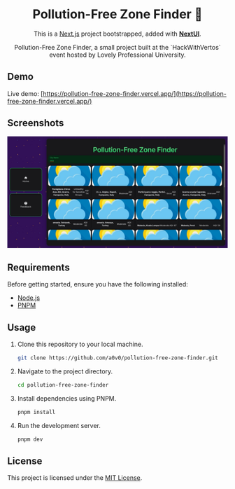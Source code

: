 

<div align="center">

<h1>Pollution-Free Zone Finder 🌱 </h1> 

  <p>This is a <a href="https://nextjs.org/" target="_blank">Next.js</a> project bootstrapped, added with <a href="https://nextui.org/" target="_blank"><b>NextUI</b></a>.</p>
  Pollution-Free Zone Finder, a small project built at the `HackWithVertos` event hosted by Lovely Professional University.

</div>

## Demo

Live demo: [https://pollution-free-zone-finder.vercel.app/](https://pollution-free-zone-finder.vercel.app/)

## Screenshots

![image](./screenshots/1.jpeg)

## Requirements

Before getting started, ensure you have the following installed:

- [Node.js](https://nodejs.org/)
- [PNPM](https://pnpm.io/)

## Usage

1. Clone this repository to your local machine.

   ```bash
   git clone https://github.com/a0v0/pollution-free-zone-finder.git
   ```

2. Navigate to the project directory.

   ```bash
   cd pollution-free-zone-finder
   ```

3. Install dependencies using PNPM.
   ```bash
   pnpm install
   ```
4. Run the development server.

   ```bash
   pnpm dev
   ```

## License

This project is licensed under the [MIT License](LICENSE).
